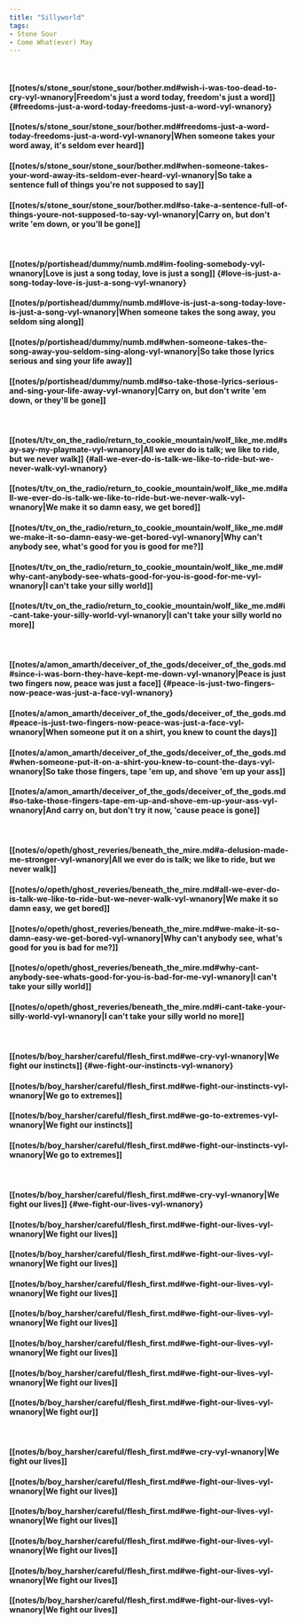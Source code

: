 ```yaml
---
title: "Sillyworld"
tags:
- Stone Sour
- Come What(ever) May
---
```

&nbsp;
#### [[notes/s/stone_sour/stone_sour/bother.md#wish-i-was-too-dead-to-cry-vyl-wnanory|Freedom's just a word today, freedom's just a word]] {#freedoms-just-a-word-today-freedoms-just-a-word-vyl-wnanory}
#### [[notes/s/stone_sour/stone_sour/bother.md#freedoms-just-a-word-today-freedoms-just-a-word-vyl-wnanory|When someone takes your word away, it's seldom ever heard]]
#### [[notes/s/stone_sour/stone_sour/bother.md#when-someone-takes-your-word-away-its-seldom-ever-heard-vyl-wnanory|So take a sentence full of things you're not supposed to say]]
#### [[notes/s/stone_sour/stone_sour/bother.md#so-take-a-sentence-full-of-things-youre-not-supposed-to-say-vyl-wnanory|Carry on, but don't write 'em down, or you'll be gone]]
&nbsp;
#### [[notes/p/portishead/dummy/numb.md#im-fooling-somebody-vyl-wnanory|Love is just a song today, love is just a song]] {#love-is-just-a-song-today-love-is-just-a-song-vyl-wnanory}
#### [[notes/p/portishead/dummy/numb.md#love-is-just-a-song-today-love-is-just-a-song-vyl-wnanory|When someone takes the song away, you seldom sing along]]
#### [[notes/p/portishead/dummy/numb.md#when-someone-takes-the-song-away-you-seldom-sing-along-vyl-wnanory|So take those lyrics serious and sing your life away]]
#### [[notes/p/portishead/dummy/numb.md#so-take-those-lyrics-serious-and-sing-your-life-away-vyl-wnanory|Carry on, but don't write 'em down, or they'll be gone]]
&nbsp;
#### [[notes/t/tv_on_the_radio/return_to_cookie_mountain/wolf_like_me.md#say-say-my-playmate-vyl-wnanory|All we ever do is talk; we like to ride, but we never walk]] {#all-we-ever-do-is-talk-we-like-to-ride-but-we-never-walk-vyl-wnanory}
#### [[notes/t/tv_on_the_radio/return_to_cookie_mountain/wolf_like_me.md#all-we-ever-do-is-talk-we-like-to-ride-but-we-never-walk-vyl-wnanory|We make it so damn easy, we get bored]]
#### [[notes/t/tv_on_the_radio/return_to_cookie_mountain/wolf_like_me.md#we-make-it-so-damn-easy-we-get-bored-vyl-wnanory|Why can't anybody see, what's good for you is good for me?]]
#### [[notes/t/tv_on_the_radio/return_to_cookie_mountain/wolf_like_me.md#why-cant-anybody-see-whats-good-for-you-is-good-for-me-vyl-wnanory|I can't take your silly world]]
#### [[notes/t/tv_on_the_radio/return_to_cookie_mountain/wolf_like_me.md#i-cant-take-your-silly-world-vyl-wnanory|I can't take your silly world no more]]
&nbsp;
#### [[notes/a/amon_amarth/deceiver_of_the_gods/deceiver_of_the_gods.md#since-i-was-born-they-have-kept-me-down-vyl-wnanory|Peace is just two fingers now, peace was just a face]] {#peace-is-just-two-fingers-now-peace-was-just-a-face-vyl-wnanory}
#### [[notes/a/amon_amarth/deceiver_of_the_gods/deceiver_of_the_gods.md#peace-is-just-two-fingers-now-peace-was-just-a-face-vyl-wnanory|When someone put it on a shirt, you knew to count the days]]
#### [[notes/a/amon_amarth/deceiver_of_the_gods/deceiver_of_the_gods.md#when-someone-put-it-on-a-shirt-you-knew-to-count-the-days-vyl-wnanory|So take those fingers, tape 'em up, and shove 'em up your ass]]
#### [[notes/a/amon_amarth/deceiver_of_the_gods/deceiver_of_the_gods.md#so-take-those-fingers-tape-em-up-and-shove-em-up-your-ass-vyl-wnanory|And carry on, but don't try it now, 'cause peace is gone]]
&nbsp;
#### [[notes/o/opeth/ghost_reveries/beneath_the_mire.md#a-delusion-made-me-stronger-vyl-wnanory|All we ever do is talk; we like to ride, but we never walk]]
#### [[notes/o/opeth/ghost_reveries/beneath_the_mire.md#all-we-ever-do-is-talk-we-like-to-ride-but-we-never-walk-vyl-wnanory|We make it so damn easy, we get bored]]
#### [[notes/o/opeth/ghost_reveries/beneath_the_mire.md#we-make-it-so-damn-easy-we-get-bored-vyl-wnanory|Why can't anybody see, what's good for you is bad for me?]]
#### [[notes/o/opeth/ghost_reveries/beneath_the_mire.md#why-cant-anybody-see-whats-good-for-you-is-bad-for-me-vyl-wnanory|I can't take your silly world]]
#### [[notes/o/opeth/ghost_reveries/beneath_the_mire.md#i-cant-take-your-silly-world-vyl-wnanory|I can't take your silly world no more]]
&nbsp;
#### [[notes/b/boy_harsher/careful/flesh_first.md#we-cry-vyl-wnanory|We fight our instincts]] {#we-fight-our-instincts-vyl-wnanory}
#### [[notes/b/boy_harsher/careful/flesh_first.md#we-fight-our-instincts-vyl-wnanory|We go to extremes]]
#### [[notes/b/boy_harsher/careful/flesh_first.md#we-go-to-extremes-vyl-wnanory|We fight our instincts]]
#### [[notes/b/boy_harsher/careful/flesh_first.md#we-fight-our-instincts-vyl-wnanory|We go to extremes]]
&nbsp;
#### [[notes/b/boy_harsher/careful/flesh_first.md#we-cry-vyl-wnanory|We fight our lives]] {#we-fight-our-lives-vyl-wnanory}
#### [[notes/b/boy_harsher/careful/flesh_first.md#we-fight-our-lives-vyl-wnanory|We fight our lives]]
#### [[notes/b/boy_harsher/careful/flesh_first.md#we-fight-our-lives-vyl-wnanory|We fight our lives]]
#### [[notes/b/boy_harsher/careful/flesh_first.md#we-fight-our-lives-vyl-wnanory|We fight our lives]]
#### [[notes/b/boy_harsher/careful/flesh_first.md#we-fight-our-lives-vyl-wnanory|We fight our lives]]
#### [[notes/b/boy_harsher/careful/flesh_first.md#we-fight-our-lives-vyl-wnanory|We fight our lives]]
#### [[notes/b/boy_harsher/careful/flesh_first.md#we-fight-our-lives-vyl-wnanory|We fight our lives]]
#### [[notes/b/boy_harsher/careful/flesh_first.md#we-fight-our-lives-vyl-wnanory|We fight our]]
&nbsp;
#### [[notes/b/boy_harsher/careful/flesh_first.md#we-cry-vyl-wnanory|We fight our lives]]
#### [[notes/b/boy_harsher/careful/flesh_first.md#we-fight-our-lives-vyl-wnanory|We fight our lives]]
#### [[notes/b/boy_harsher/careful/flesh_first.md#we-fight-our-lives-vyl-wnanory|We fight our lives]]
#### [[notes/b/boy_harsher/careful/flesh_first.md#we-fight-our-lives-vyl-wnanory|We fight our lives]]
#### [[notes/b/boy_harsher/careful/flesh_first.md#we-fight-our-lives-vyl-wnanory|We fight our lives]]
#### [[notes/b/boy_harsher/careful/flesh_first.md#we-fight-our-lives-vyl-wnanory|We fight our lives]]

